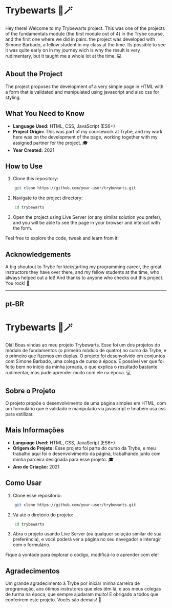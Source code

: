 # Trybewarts 🏰🪄

Hey there! Welcome to my Trybewarts project. This was one of the projects of the fundamentals module (the first module out of 4) in the Trybe course, and the first one where we did in pairs. the project was developed with Simone Barbado, a fellow student in my class at the time. Its possible to see it was quite early on in my journey wich is why the result is very rudimentary, but it taught me a whole lot at the time. 💻

## About the Project

The project proposes the development of a very simple page in HTML with a form that is validated and manipulated using javascript and also css for styling.

## What You Need to Know

- **Language Used:** HTML, CSS, JavaScript (ES6+)
- **Project Origin:** This was part of my coursework at Trybe, and my work here was on the development of the page, working together with my assigned partner for the project. 🎓
- **Year Created:** 2021

## How to Use

1. Clone this repository:

```sh
    git clone https://github.com/your-user/trybewarts.git
```

2. Navigate to the project directory:

```sh
    cd trybewarts
```

3. Open the project using Live Server (or any similar solution you prefer), and you will be able to see the page in your browser and interact with the form.

Feel free to explore the code, tweak and learn from it!

## Acknowledgements

A big shoutout to Trybe for kickstarting my programming career, the great instructors they have over there, and my fellow students at the time, who always helped out a lot! And thanks to anyone who checks out this project. You rock! 🤘

---

## pt-BR

# Trybewarts 🏰🪄

Olá! Boas vindas ao meu projeto Trybewarts. Esse foi um dos projetos do módulo de fundamentos (o primeiro módulo de quatro) no curso da Trybe, e o primeiro que fizemos em duplas. O projeto foi desenvolvido em conjuntos com Simone Barbado, uma colega de curso à época. É possível ver que foi feito bem no início da minha jornada, o que explica o resultado bastante rudimentar, mas pude aprender muito com ele na época. 💻

## Sobre o Projeto

O projeto propõe o desenvolvimento de uma página simples em HTML, com um formulário que é validado e manipulado via javascript e tmabém usa css para estilizar.

## Mais Informações

- **Language Used:** HTML, CSS, JavaScript (ES6+)
- **Origem do Projeto:** Esse projeto foi parte do curso da Trybe, e meu trabalho aqui foi o desenvolvimento da página, trabalhando junto com minha parceira designada para esse projeto. 🎓
- **Ano de Criação:** 2021

## Como Usar

1. Clone esse repositorio:

```sh
    git clone https://github.com/your-user/trybewarts.git
```

2. Vá até o diretório do projeto:

```sh
    cd trybewarts
```

3. Abra o projeto usando Live Server (ou qualquer solução similar de sua preferência), e você poderá ver a página no seu navegador e interagir com o formulário.

Fique à vontade para explorar o código, modificá-lo e aprender com ele!

## Agradecimentos

Um grande agradecimento à Trybe por iniciar minha carreira de programação, aos ótimos instrutores que eles têm lá, e aos meus colegas de turma na época, que sempre ajudaram muito! E obrigado a todos que conferirem este projeto. Vocês são demais! 🤘
